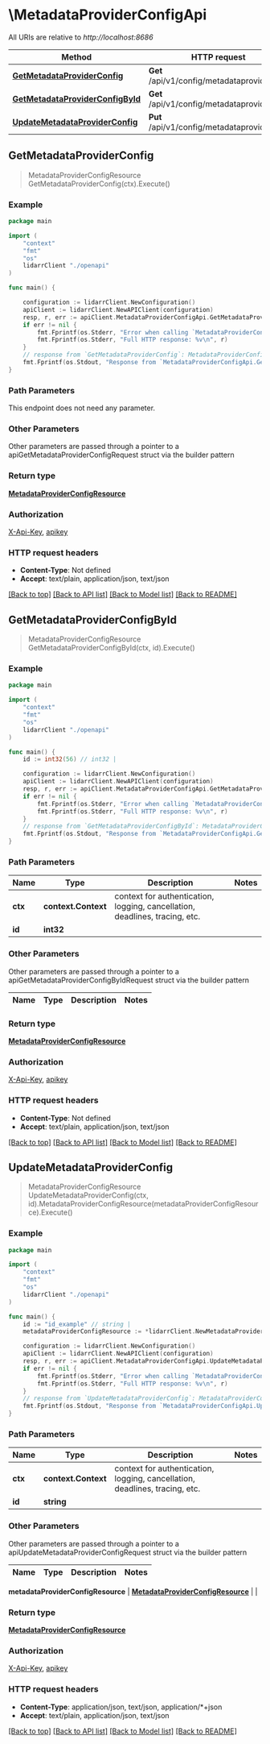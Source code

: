 # \MetadataProviderConfigApi

All URIs are relative to *http://localhost:8686*

Method | HTTP request | Description
------------- | ------------- | -------------
[**GetMetadataProviderConfig**](MetadataProviderConfigApi.md#GetMetadataProviderConfig) | **Get** /api/v1/config/metadataprovider | 
[**GetMetadataProviderConfigById**](MetadataProviderConfigApi.md#GetMetadataProviderConfigById) | **Get** /api/v1/config/metadataprovider/{id} | 
[**UpdateMetadataProviderConfig**](MetadataProviderConfigApi.md#UpdateMetadataProviderConfig) | **Put** /api/v1/config/metadataprovider/{id} | 



## GetMetadataProviderConfig

> MetadataProviderConfigResource GetMetadataProviderConfig(ctx).Execute()



### Example

```go
package main

import (
    "context"
    "fmt"
    "os"
    lidarrClient "./openapi"
)

func main() {

    configuration := lidarrClient.NewConfiguration()
    apiClient := lidarrClient.NewAPIClient(configuration)
    resp, r, err := apiClient.MetadataProviderConfigApi.GetMetadataProviderConfig(context.Background()).Execute()
    if err != nil {
        fmt.Fprintf(os.Stderr, "Error when calling `MetadataProviderConfigApi.GetMetadataProviderConfig``: %v\n", err)
        fmt.Fprintf(os.Stderr, "Full HTTP response: %v\n", r)
    }
    // response from `GetMetadataProviderConfig`: MetadataProviderConfigResource
    fmt.Fprintf(os.Stdout, "Response from `MetadataProviderConfigApi.GetMetadataProviderConfig`: %v\n", resp)
}
```

### Path Parameters

This endpoint does not need any parameter.

### Other Parameters

Other parameters are passed through a pointer to a apiGetMetadataProviderConfigRequest struct via the builder pattern


### Return type

[**MetadataProviderConfigResource**](MetadataProviderConfigResource.md)

### Authorization

[X-Api-Key](../README.md#X-Api-Key), [apikey](../README.md#apikey)

### HTTP request headers

- **Content-Type**: Not defined
- **Accept**: text/plain, application/json, text/json

[[Back to top]](#) [[Back to API list]](../README.md#documentation-for-api-endpoints)
[[Back to Model list]](../README.md#documentation-for-models)
[[Back to README]](../README.md)


## GetMetadataProviderConfigById

> MetadataProviderConfigResource GetMetadataProviderConfigById(ctx, id).Execute()



### Example

```go
package main

import (
    "context"
    "fmt"
    "os"
    lidarrClient "./openapi"
)

func main() {
    id := int32(56) // int32 | 

    configuration := lidarrClient.NewConfiguration()
    apiClient := lidarrClient.NewAPIClient(configuration)
    resp, r, err := apiClient.MetadataProviderConfigApi.GetMetadataProviderConfigById(context.Background(), id).Execute()
    if err != nil {
        fmt.Fprintf(os.Stderr, "Error when calling `MetadataProviderConfigApi.GetMetadataProviderConfigById``: %v\n", err)
        fmt.Fprintf(os.Stderr, "Full HTTP response: %v\n", r)
    }
    // response from `GetMetadataProviderConfigById`: MetadataProviderConfigResource
    fmt.Fprintf(os.Stdout, "Response from `MetadataProviderConfigApi.GetMetadataProviderConfigById`: %v\n", resp)
}
```

### Path Parameters


Name | Type | Description  | Notes
------------- | ------------- | ------------- | -------------
**ctx** | **context.Context** | context for authentication, logging, cancellation, deadlines, tracing, etc.
**id** | **int32** |  | 

### Other Parameters

Other parameters are passed through a pointer to a apiGetMetadataProviderConfigByIdRequest struct via the builder pattern


Name | Type | Description  | Notes
------------- | ------------- | ------------- | -------------


### Return type

[**MetadataProviderConfigResource**](MetadataProviderConfigResource.md)

### Authorization

[X-Api-Key](../README.md#X-Api-Key), [apikey](../README.md#apikey)

### HTTP request headers

- **Content-Type**: Not defined
- **Accept**: text/plain, application/json, text/json

[[Back to top]](#) [[Back to API list]](../README.md#documentation-for-api-endpoints)
[[Back to Model list]](../README.md#documentation-for-models)
[[Back to README]](../README.md)


## UpdateMetadataProviderConfig

> MetadataProviderConfigResource UpdateMetadataProviderConfig(ctx, id).MetadataProviderConfigResource(metadataProviderConfigResource).Execute()



### Example

```go
package main

import (
    "context"
    "fmt"
    "os"
    lidarrClient "./openapi"
)

func main() {
    id := "id_example" // string | 
    metadataProviderConfigResource := *lidarrClient.NewMetadataProviderConfigResource() // MetadataProviderConfigResource |  (optional)

    configuration := lidarrClient.NewConfiguration()
    apiClient := lidarrClient.NewAPIClient(configuration)
    resp, r, err := apiClient.MetadataProviderConfigApi.UpdateMetadataProviderConfig(context.Background(), id).MetadataProviderConfigResource(metadataProviderConfigResource).Execute()
    if err != nil {
        fmt.Fprintf(os.Stderr, "Error when calling `MetadataProviderConfigApi.UpdateMetadataProviderConfig``: %v\n", err)
        fmt.Fprintf(os.Stderr, "Full HTTP response: %v\n", r)
    }
    // response from `UpdateMetadataProviderConfig`: MetadataProviderConfigResource
    fmt.Fprintf(os.Stdout, "Response from `MetadataProviderConfigApi.UpdateMetadataProviderConfig`: %v\n", resp)
}
```

### Path Parameters


Name | Type | Description  | Notes
------------- | ------------- | ------------- | -------------
**ctx** | **context.Context** | context for authentication, logging, cancellation, deadlines, tracing, etc.
**id** | **string** |  | 

### Other Parameters

Other parameters are passed through a pointer to a apiUpdateMetadataProviderConfigRequest struct via the builder pattern


Name | Type | Description  | Notes
------------- | ------------- | ------------- | -------------

 **metadataProviderConfigResource** | [**MetadataProviderConfigResource**](MetadataProviderConfigResource.md) |  | 

### Return type

[**MetadataProviderConfigResource**](MetadataProviderConfigResource.md)

### Authorization

[X-Api-Key](../README.md#X-Api-Key), [apikey](../README.md#apikey)

### HTTP request headers

- **Content-Type**: application/json, text/json, application/*+json
- **Accept**: text/plain, application/json, text/json

[[Back to top]](#) [[Back to API list]](../README.md#documentation-for-api-endpoints)
[[Back to Model list]](../README.md#documentation-for-models)
[[Back to README]](../README.md)

